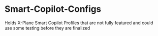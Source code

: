 # Smart-Copilot-Configs
Holds X-Plane Smart Copilot Profiles that are not fully featured and could use some testing before they are finalized
